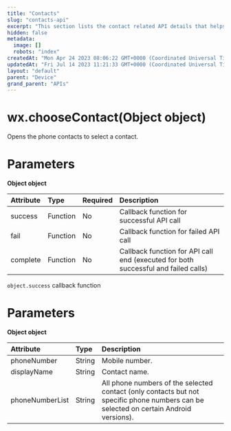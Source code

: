 ```yaml
---
title: "Contacts"
slug: "contacts-api"
excerpt: "This section lists the contact related API details that helps in selecting a contact by opening the phone contacts."
hidden: false
metadata: 
  image: []
  robots: "index"
createdAt: "Mon Apr 24 2023 08:06:22 GMT+0000 (Coordinated Universal Time)"
updatedAt: "Fri Jul 14 2023 11:21:33 GMT+0000 (Coordinated Universal Time)"
layout: "default"
parent: "Device"
grand_parent: "APIs"
---
```

# wx.chooseContact(Object object)

Opens the phone contacts to select a contact.

# Parameters

**Object object**

| Attribute | Type     | Required | Description                                                                        |
| :-------- | :------- | :------- | :--------------------------------------------------------------------------------- |
| success   | Function | No       | Callback function for successful API call                                          |
| fail      | Function | No       | Callback function for failed API call                                              |
| complete  | Function | No       | Callback function for API call end (executed for both successful and failed calls) |

`object.success` callback function

# Parameters

**Object object**

| Attribute       | Type   | Description                                                                                                                           |
| :-------------- | :----- | :------------------------------------------------------------------------------------------------------------------------------------ |
| phoneNumber     | String | Mobile number.                                                                                                                        |
| displayName     | String | Contact name.                                                                                                                         |
| phoneNumberList | String | All phone numbers of the selected contact (only contacts but not specific phone numbers can be selected on certain Android versions). |
